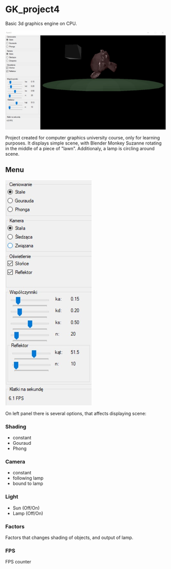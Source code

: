 # GK_project4
Basic 3d graphics engine on CPU.

![alt text](https://github.com/KicunKrzysztof/GK_project4/blob/master/gk4.jpg)

Project created for computer graphics university course, only for learning purposes.
It displays simple scene, with Blender Monkey Suzanne rotating in the middle of a  piece of "lawn". Additionaly, a lamp is circling around scene.

## Menu
![alt text](https://github.com/KicunKrzysztof/GK_project4/blob/master/gk4_menu.jpg)

On left panel there is several options, that affects displaying scene:
### Shading
- constant
- Gouraud
- Phong

### Camera
- constant
- following lamp
- bound to lamp

### Light
- Sun (Off/On)
- Lamp (Off/On)

### Factors
Factors that changes shading of objects, and output of lamp.

### FPS
FPS counter
